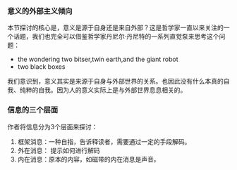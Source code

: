 ### 意义的外部主义倾向
本节探讨的核心是，意义是源于自身还是来自外部？这是哲学家一直以来关注的一个话题，我们也完全可以借鉴哲学家丹尼尔·丹尼特的一系列直觉泵来思考这个问题：

* the wondering two bitser,twin earth,and the giant robot
* two black boxes

我们意识到，意义其实是来源于自身与外部世界的关系。也因此没有什么本真的自我、纯粹的自我。因为人的意义实际上是与外部世界息息相关的。

### 信息的三个层面
作者将信息分为3个层面来探讨：

1. 框架消息：一种自指，告诉释读者，需要通过一定的手段解码。
2. 外在消息： 提示如何进行解码
3. 内在消息：原本的内容，如磁带的内在消息是声音。

